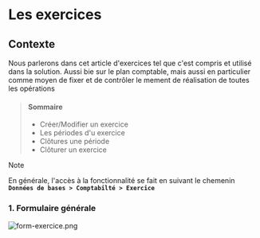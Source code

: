 # Les exercices

## Contexte

Nous parlerons dans cet article d'exercices tel que c'est compris et utilisé dans la solution. Aussi bie sur le plan comptable, mais aussi en particulier comme moyen de fixer et de contrôler le mement de réalisation de toutes les opérations

> #### Sommaire
>
> - Créer/Modifier un exercice
> - Les périodes d'u exercice
> - Clôtures une période
> - Clôturer un exercice

> [!NOTE]  
> En générale, l'accès à la fonctionnalité se fait en suivant le chemenin **`Données de bases > Comptabilté > Exercice`**

### 1. Formulaire générale

![form-exercice.png](https://i.postimg.cc/fT2hgCn8/form-exercice.png)
